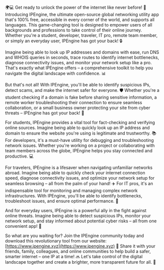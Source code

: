 🌍💻 Get ready to unlock the power of the internet like never before! 🚀 Introducing IPEngine, the ultimate open-source global networking utility app that's 100% free, accessible in every corner of the world, and supports all languages. This game-changing tool is designed to empower users of all backgrounds and professions to take control of their online journey. Whether you're a student, developer, traveler, IT pro, remote team member, or simply an everyday user, IPEngine has got your back! 🔒

Imagine being able to look up IP addresses and domains with ease, run DNS and WHOIS queries in seconds, trace routes to identify internet bottlenecks, diagnose connectivity issues, and monitor your network setup like a pro. That's exactly what IPEngine offers – a comprehensive toolkit to help you navigate the digital landscape with confidence. 📊

But that's not all! With IPEngine, you'll be able to identify suspicious IPs, detect scams, and make the internet safer for everyone. 🛡️ Whether you're a student checking if a domain is fake before sharing sensitive information, a remote worker troubleshooting their connection to ensure seamless collaboration, or a small business owner protecting your site from cyber threats – IPEngine has got your back! 💪

For students, IPEngine provides a vital tool for fact-checking and verifying online sources. Imagine being able to quickly look up an IP address and domain to ensure the website you're using is legitimate and trustworthy. 📚 For developers, it's a must-have utility for debugging and troubleshooting network issues. Whether you're working on a project or collaborating with team members across the globe, IPEngine helps you stay connected and productive. 💻

For travelers, IPEngine is a lifesaver when navigating unfamiliar networks abroad. Imagine being able to quickly check your internet connection speed, diagnose connectivity issues, and optimize your network setup for seamless browsing – all from the palm of your hand! ✈️ For IT pros, it's an indispensable tool for monitoring and managing complex network infrastructures. With IPEngine, you'll be able to identify bottlenecks, troubleshoot issues, and ensure optimal performance. 💼

And for everyday users, IPEngine is a powerful ally in the fight against online threats. Imagine being able to detect suspicious IPs, monitor your network setup, and stay informed about potential cyber risks – all from one convenient app! 👀

So what are you waiting for? Join the IPEngine community today and download this revolutionary tool from our website: [https://www.ipengine.xyz](https://www.ipengine.xyz) 📲 Share it with your friends, family, colleagues, and online communities to help build a safer, smarter internet – one IP at a time! 🔜 Let's take control of the digital landscape together and create a brighter, more transparent future for all. 🌟